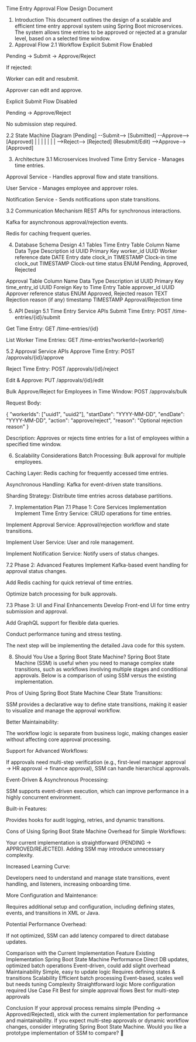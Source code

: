 Time Entry Approval Flow Design Document
1. Introduction
This document outlines the design of a scalable and efficient time entry approval system using Spring Boot microservices. The system allows time entries to be approved or rejected at a granular level, based on a selected time window.
2. Approval Flow
2.1 Workflow
Explicit Submit Flow Enabled


Pending → Submit → Approve/Reject


If rejected:


Worker can edit and resubmit.


Approver can edit and approve.


Explicit Submit Flow Disabled


Pending → Approve/Reject


No submission step required.


2.2 State Machine Diagram
         [Pending] --Submit--> [Submitted] --Approve--> [Approved]
             |                        |                      |
             |                        |                      |
             |                        -->Reject--> [Rejected] (Resubmit/Edit)
             -->Approve--> [Approved]

3. Architecture
3.1 Microservices Involved
Time Entry Service - Manages time entries.


Approval Service - Handles approval flow and state transitions.


User Service - Manages employee and approver roles.


Notification Service - Sends notifications upon state transitions.


3.2 Communication Mechanism
REST APIs for synchronous interactions.


Kafka for asynchronous approval/rejection events.


Redis for caching frequent queries.


4. Database Schema Design
4.1 Tables
Time Entry Table
Column Name
Data Type
Description
id
UUID
Primary Key
worker_id
UUID
Worker reference
date
DATE
Entry date
clock_in
TIMESTAMP
Clock-in time
clock_out
TIMESTAMP
Clock-out time
status
ENUM
Pending, Approved, Rejected

Approval Table
Column Name
Data Type
Description
id
UUID
Primary Key
time_entry_id
UUID
Foreign Key to Time Entry Table
approver_id
UUID
Approver reference
status
ENUM
Approved, Rejected
reason
TEXT
Rejection reason (if any)
timestamp
TIMESTAMP
Approval/Rejection time

5. API Design
5.1 Time Entry Service APIs
Submit Time Entry: POST /time-entries/{id}/submit


Get Time Entry: GET /time-entries/{id}


List Worker Time Entries: GET /time-entries?workerId={workerId}


5.2 Approval Service APIs
Approve Time Entry: POST /approvals/{id}/approve


Reject Time Entry: POST /approvals/{id}/reject


Edit & Approve: PUT /approvals/{id}/edit


Bulk Approve/Reject for Employees in Time Window: POST /approvals/bulk


Request Body:

 {
  "workerIds": ["uuid1", "uuid2"],
  "startDate": "YYYY-MM-DD",
  "endDate": "YYYY-MM-DD",
  "action": "approve/reject",
  "reason": "Optional rejection reason"
}


Description: Approves or rejects time entries for a list of employees within a specified time window.


6. Scalability Considerations
Batch Processing: Bulk approval for multiple employees.


Caching Layer: Redis caching for frequently accessed time entries.


Asynchronous Handling: Kafka for event-driven state transitions.


Sharding Strategy: Distribute time entries across database partitions.


7. Implementation Plan
7.1 Phase 1: Core Services Implementation
Implement Time Entry Service: CRUD operations for time entries.


Implement Approval Service: Approval/rejection workflow and state transitions.


Implement User Service: User and role management.


Implement Notification Service: Notify users of status changes.


7.2 Phase 2: Advanced Features
Implement Kafka-based event handling for approval status changes.


Add Redis caching for quick retrieval of time entries.


Optimize batch processing for bulk approvals.


7.3 Phase 3: UI and Final Enhancements
Develop Front-end UI for time entry submission and approval.


Add GraphQL support for flexible data queries.


Conduct performance tuning and stress testing.



The next step will be implementing the detailed Java code for this system.





8. Should You Use a Spring Boot State Machine?
Spring Boot State Machine (SSM) is useful when you need to manage complex state transitions, such as workflows involving multiple stages and conditional approvals. Below is a comparison of using SSM versus the existing implementation.

Pros of Using Spring Boot State Machine
Clear State Transitions:


SSM provides a declarative way to define state transitions, making it easier to visualize and manage the approval workflow.


Better Maintainability:


The workflow logic is separate from business logic, making changes easier without affecting core approval processing.


Support for Advanced Workflows:


If approvals need multi-step verification (e.g., first-level manager approval → HR approval → finance approval), SSM can handle hierarchical approvals.


Event-Driven & Asynchronous Processing:


SSM supports event-driven execution, which can improve performance in a highly concurrent environment.


Built-in Features:


Provides hooks for audit logging, retries, and dynamic transitions.



Cons of Using Spring Boot State Machine
Overhead for Simple Workflows:


Your current implementation is straightforward (PENDING → APPROVED/REJECTED). Adding SSM may introduce unnecessary complexity.


Increased Learning Curve:


Developers need to understand and manage state transitions, event handling, and listeners, increasing onboarding time.


More Configuration and Maintenance:


Requires additional setup and configuration, including defining states, events, and transitions in XML or Java.


Potential Performance Overhead:


If not optimized, SSM can add latency compared to direct database updates.



Comparison with the Current Implementation
Feature
Existing Implementation
Spring Boot State Machine
Performance
Direct DB updates, optimized batch operations
Event-driven, could add slight overhead
Maintainability
Simple, easy to update logic
Requires defining states & transitions
Scalability
Efficient batch processing
Event-based, scales well but needs tuning
Complexity
Straightforward logic
More configuration required
Use Case Fit
Best for simple approval flows
Best for multi-step approvals


Conclusion
If your approval process remains simple (Pending → Approved/Rejected), stick with the current implementation for performance and maintainability.
 If you expect multi-step approvals or dynamic workflow changes, consider integrating Spring Boot State Machine.
Would you like a prototype implementation of SSM to compare? 🚀


